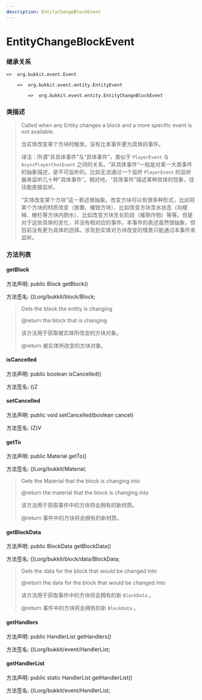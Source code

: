 ```yaml
---
description: EntityChangeBlockEvent
---
```


# EntityChangeBlockEvent

### 继承关系

    =>  org.bukkit.event.Event

        =>  org.bukkit.event.entity.EntityEvent

            =>  org.bukkit.event.entity.EntityChangeBlockEvent

### 类描述

> Called when any Entity changes a block and a more specific event is not available.
>
>
> 
> 当实体改变某个方块时触发。没有比本事件更为具体的事件。
>
>
> 
> 译注：所谓“非具体事件”与“具体事件”，类似于 `PlayerEvent` 与 `AsyncPlayerChatEvent` 之间的关系。“非具体事件”一般是对某一大类事件的抽象描述，是不可监听的。比如无法通过一个监听 `PlayerEvent` 的监听器来监听几十种“具体事件”。相对地，“具体事件”描述某种具体的现象，往往能直接监听。
>
> “实体改变某个方块”这一表述很抽象。改变方块可以有很多种形式，比如将某个方块的材质改变（放置、摧毁方块）、比如改变方块含水状态（向楼梯、栅栏等方块内倒水）、比如改变方块生长阶段（催熟作物）等等。但是对于这些具体的变化，并没有相对应的事件。本事件的表述虽然很抽象，但目前没有更为具体的选择。涉及到实体对方块改变的情景只能通过本事件来监听。

### 方法列表

#### getBlock

方法声明: public Block getBlock()

方法签名: ()Lorg/bukkit/block/Block;

> Gets the block the entity is changing
>
> @return the block that is changing
>
>
> 
> 该方法用于获取被实体所改变的方块对象。
>
> @return 被实体所改变的方块对象。

#### isCancelled

方法声明: public boolean isCancelled()

方法签名: ()Z

#### setCancelled

方法声明: public void setCancelled(boolean cancel)

方法签名: (Z)V

#### getTo

方法声明: public Material getTo()

方法签名: ()Lorg/bukkit/Material;

> Gets the Material that the block is changing into
>
> @return the material that the block is changing into
>
>
> 
> 该方法用于获取事件中的方块将会拥有的新材质。
>
> @return 事件中的方块将会拥有的新材质。

#### getBlockData

方法声明: public BlockData getBlockData()

方法签名: ()Lorg/bukkit/block/data/BlockData;

> Gets the data for the block that would be changed into
>
> @return the data for the block that would be changed into
>
>
> 
> 该方法用于获取事件中的方块将会拥有的新 `BlockData` 。
>
> @return 事件中的方块将会拥有的新 `BlockData` 。

#### getHandlers

方法声明: public HandlerList getHandlers()

方法签名: ()Lorg/bukkit/event/HandlerList;

#### getHandlerList

方法声明: public static HandlerList getHandlerList()

方法签名: ()Lorg/bukkit/event/HandlerList;